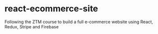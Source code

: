 # react-ecommerce-site
Following the ZTM course to build a full e-commerce website using React, Redux, Stripe and Firebase
